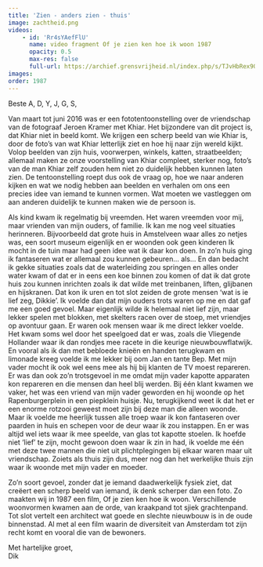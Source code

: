 ```yaml
---
title: 'Zien - anders zien - thuis'
image: zachtheid.png
videos:
    - id: 'Rr4sYAefFlU'
      name: video fragment Of je zien ken hoe ik woon 1987
      opacity: 0.5
      max-res: false
      full-url: https://archief.grensvrijheid.nl/index.php/s/TJvHbRex90g474N
images:
order: 1987
---
```


Beste A, D, Y, J, G, S,

Van maart tot juni 2016 was er een fototentoonstelling over de vriendschap van de fotograaf Jeroen Kramer met Khiar. Het bijzondere van dit project is, dat Khiar niet in beeld komt. We krijgen een scherp beeld van wie Khiar is, door de foto’s van wat Khiar letterlijk ziet en hoe hij naar zijn wereld kijkt. Volop beelden van zijn huis, voorwerpen, winkels, katten, straatbeelden; allemaal maken ze onze voorstelling van Khiar compleet, sterker nog, foto’s van de man Khiar zelf zouden hem niet zo duidelijk hebben kunnen laten zien. De tentoonstelling roept dus ook de vraag op, hoe we naar anderen kijken en wat we nodig hebben aan beelden en verhalen om ons een precies idee van iemand te kunnen vormen. Wat moeten we vastleggen om aan anderen duidelijk te kunnen maken wie de persoon is.

Als kind kwam ik regelmatig bij vreemden. Het waren vreemden voor mij, maar vrienden van mijn ouders, of familie. Ik kan me nog veel situaties herinneren. Bijvoorbeeld dat grote huis in Amstelveen waar alles zo netjes was, een soort museum eigenlijk en er woonden ook geen kinderen  Ik mocht in de tuin maar had geen idee wat ik daar kon doen. In zo’n huis ging ik fantaseren wat er allemaal zou kunnen gebeuren… als… En dan bedacht ik gekke situaties zoals dat de waterleiding zou springen en alles onder water kwam of dat er in eens een koe binnen zou komen of dat ik dat grote huis zou kunnen inrichten zoals ik dat wilde met treinbanen, liften, glijbanen en hijskranen. Dat kon ik uren en tot slot zeiden de grote mensen ‘wat is ie lief zeg, Dikkie’. Ik voelde dan dat mijn ouders trots waren op me en dat gaf me een goed gevoel. Maar eigenlijk wilde ik helemaal niet lief zijn, maar lekker spelen met blokken, met skelters racen over de stoep, met vriendjes op avontuur gaan. Er waren ook mensen waar ik me direct lekker voelde. Het kwam soms wel door het speelgoed dat er was, zoals die Vliegende Hollander waar ik dan rondjes mee racete in die keurige nieuwbouwflatwijk. En vooral als ik dan met bebloede knieën en handen terugkwam en limonade kreeg voelde ik me lekker bij oom Jan en tante Bep. Met mijn vader mocht ik ook wel eens mee als hij bij klanten de TV moest repareren. Er was dan ook zo’n trotsgevoel in me omdat mijn vader kapotte apparaten kon repareren en die mensen dan heel blij werden. Bij één klant kwamen we vaker, het was een vriend van mijn vader geworden en hij woonde op het Rapenburgerplein in een piepklein huisje. Nu, terugkijkend weet ik dat het er een enorme rotzooi geweest moet zijn bij deze man die alleen woonde. Maar ik voelde me heerlijk tussen alle troep waar ik kon fantaseren over paarden in huis en schepen voor de deur waar ik zou instappen. En er was altijd wel iets waar ik mee speelde, van glas tot kapotte stoelen. Ik hoefde niet ‘lief’ te zijn, mocht gewoon doen waar ik zin in had, ik voelde me één met deze twee mannen die niet uit plichtplegingen bij elkaar waren maar uit vriendschap. Zoiets als thuis zijn dus, meer nog dan het werkelijke thuis zijn waar ik woonde met mijn vader en moeder.

Zo’n soort gevoel, zonder dat je iemand daadwerkelijk fysiek ziet, dat creëert een scherp beeld van iemand, ik denk scherper dan een foto. Zo maakten wij in 1987 een film, Of je zien ken hoe ik woon. Verschillende woonvormen kwamen aan de orde, van kraakpand tot sjiek grachtenpand. Tot slot vertelt een architect wat goede en slechte nieuwbouw is in de oude binnenstad. Al met al een film waarin de diversiteit van Amsterdam tot zijn recht komt en vooral die van de bewoners. 

Met hartelijke groet,<br />
Dik
